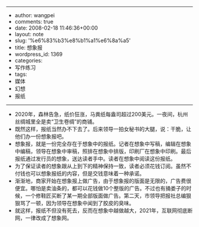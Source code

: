- --
- author: wangpei
- comments: true
- date: 2008-02-18 11:46:36+00:00
- layout: note
- slug: '%e6%83%b3%e8%b1%a1%e6%8a%a5'
- title: 想象报
- wordpress_id: 1369
- categories:
- 写作练习
- tags:
- 媒体
- 幻想
- 报纸
- --
- 2020年，森林告急，纸价狂涨，马粪纸每盎司超过200美元。一夜间，杭州丝绸城里全是卖“卫生卷绸”的商铺。
- 既然这样，报纸当然办不下去了。后来领导一拍女秘书的大腿，说：干脆，让他们办一份想象报吧。
- 想象报，就是一份完全存在于想象中的报纸。记者在想象中写稿，编辑在想象中编稿，领导在想象中审稿，照排在想象中排版，印刷厂在想象中印刷。最后报纸通过发行员的想象，送达读者手中。读者在想象中阅读这份报纸。
- 为了保证读者的想象跟从上到下的精神保持一致，读者必须花钱订阅。虽然不付钱也可以想象报纸的内容，但是交钱意味着一种承诺。
- 渐渐地，商家开始在想象报上做广告，由于想象报的版面是无限的，广告费很便宜。哪怕是卖油条的，都可以花钱做10个整版的广告。不过也有捅娄子的时候，一个修鞋匠买断了某一期全部版面做广告。第二天，市领导把报社总编狠狠骂了一顿，因为领导在想象中闻到了胶皮的臭味。
- 就这样，报纸不但没有死去，反而在想象中越做越大，2021年，互联网彻底断网，一律改成了想象网。
